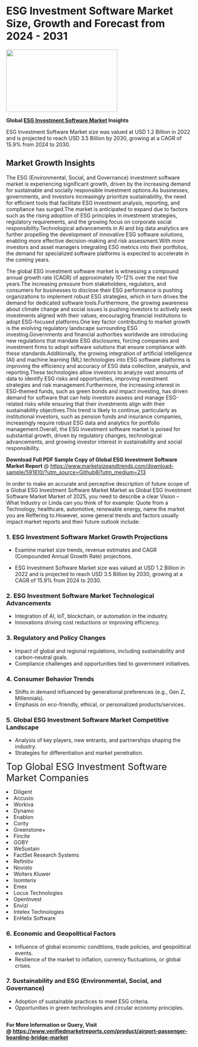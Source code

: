 <H1>ESG Investment Software Market Size, Growth and Forecast from 2024 - 2031</H1><img class="aligncenter size-medium wp-image-584254" src="https://thirdeyenews.in/wp-content/uploads/2024/09/Global-Market-Research-300x168.jpeg" alt="" width="300" height="168" /><p><strong>Global&nbsp;<a href="https://www.marketsizeandtrends.com/download-sample/591810/?utm_source=Github8j?utm_medium=213">ESG Investment Software Market</a> Insights</strong></p><p>ESG Investment Software Market size was valued at USD 1.2 Billion in 2022 and is projected to reach USD 3.5 Billion by 2030, growing at a CAGR of 15.9% from 2024 to 2030.</p><p><h2>Market Growth Insights</h2> <p>The ESG (Environmental, Social, and Governance) investment software market is experiencing significant growth, driven by the increasing demand for sustainable and socially responsible investment options.As businesses, governments, and investors increasingly prioritize sustainability, the need for efficient tools that facilitate ESG investment analysis, reporting, and compliance has surged.The market is anticipated to expand due to factors such as the rising adoption of ESG principles in investment strategies, regulatory requirements, and the growing focus on corporate social responsibility.Technological advancements in AI and big data analytics are further propelling the development of innovative ESG software solutions, enabling more effective decision-making and risk assessment.With more investors and asset managers integrating ESG metrics into their portfolios, the demand for specialized software platforms is expected to accelerate in the coming years.</p> <p>The global ESG investment software market is witnessing a compound annual growth rate (CAGR) of approximately 10-12% over the next five years.The increasing pressure from stakeholders, regulators, and consumers for businesses to disclose their ESG performance is pushing organizations to implement robust ESG strategies, which in turn drives the demand for dedicated software tools.Furthermore, the growing awareness about climate change and social issues is pushing investors to actively seek investments aligned with their values, encouraging financial institutions to adopt ESG-focused platforms.One key factor contributing to market growth is the evolving regulatory landscape surrounding ESG investing.Governments and financial authorities worldwide are introducing new regulations that mandate ESG disclosures, forcing companies and investment firms to adopt software solutions that ensure compliance with these standards.Additionally, the growing integration of artificial intelligence (AI) and machine learning (ML) technologies into ESG software platforms is improving the efficiency and accuracy of ESG data collection, analysis, and reporting.These technologies allow investors to analyze vast amounts of data to identify ESG risks and opportunities, improving investment strategies and risk management.Furthermore, the increasing interest in ESG-themed funds, such as green bonds and impact investing, has driven demand for software that can help investors assess and manage ESG-related risks while ensuring that their investments align with their sustainability objectives.This trend is likely to continue, particularly as institutional investors, such as pension funds and insurance companies, increasingly require robust ESG data and analytics for portfolio management.Overall, the ESG investment software market is poised for substantial growth, driven by regulatory changes, technological advancements, and growing investor interest in sustainability and social responsibility.<p><span class=""><strong>Download Full PDF Sample Copy of Global ESG Investment Software Market Report</strong> @ <a href="https://www.marketsizeandtrends.com/download-sample/591810/?utm_source=Github8j?utm_medium=213" target="_blank">https://www.marketsizeandtrends.com/download-sample/591810/?utm_source=Github8j?utm_medium=213</a></span></p><p>In order to make an accurate and perceptive description of future scope of a Global&nbsp;ESG Investment Software Market Market as Global&nbsp;ESG Investment Software Market Market of 2025, you need to describe a clear Vision &ndash; What Industry or Linda can you think of for example: Quote from a Technology, healthcare, automotive, renewable energy, name the market you are Reffering to.However, some general trends and factors usually impact market reports and their future outlook include:</p><h3>1.&nbsp;<strong>ESG Investment Software Market Growth Projections</strong></h3><ul><li>Examine market size trends, revenue estimates and CAGR (Compounded Annual Growth Rate) projections.</li><li><p>ESG Investment Software Market size was valued at USD 1.2 Billion in 2022 and is projected to reach USD 3.5 Billion by 2030, growing at a CAGR of 15.9% from 2024 to 2030.</p></li></ul><h3>2.&nbsp;<strong>ESG Investment Software Market Technological Advancements</strong></h3><ul><li>Integration of AI, IoT, blockchain, or automation in the industry.</li><li>Innovations driving cost reductions or improving efficiency.</li></ul><h3>3.&nbsp;<strong>Regulatory and Policy Changes</strong></h3><ul><li>Impact of global and regional regulations, including sustainability and carbon-neutral goals.</li><li>Compliance challenges and opportunities tied to government initiatives.</li></ul><h3>4.&nbsp;<strong>Consumer Behavior Trends</strong></h3><ul><li>Shifts in demand influenced by generational preferences (e.g., Gen Z, Millennials).</li><li>Emphasis on eco-friendly, ethical, or personalized products/services.</li></ul><h3>5.&nbsp;<strong>Global ESG Investment Software Market Competitive Landscape</strong></h3><ul><li>Analysis of key players, new entrants, and partnerships shaping the industry.</li><li>Strategies for differentiation and market penetration.</li></ul><p data-pm-slice="1 1 []"><span style="color: inherit; font-family: inherit; font-size: 25px;">Top Global ESG Investment Software Market Companies</span></p><div class="" data-test-id=""><p><li>Diligent</li><li> Accuvio</li><li> Workiva</li><li> Dynamo</li><li> Enablon</li><li> Cority</li><li> Greenstone+</li><li> Fincite</li><li> GOBY</li><li> WeSustain</li><li> FactSet Research Systems</li><li> Refinitiv</li><li> Novisto</li><li> Wolters Kluwer</li><li> Isomterix</li><li> Emex</li><li> Locus Technologies</li><li> OpenInvest</li><li> Envizi</li><li> Intelex Technologies</li><li> EnHelix Software</li></p></div><h3>6.&nbsp;<strong>Economic and Geopolitical Factors</strong></h3><ul><li>Influence of global economic conditions, trade policies, and geopolitical events.</li><li>Resilience of the market to inflation, currency fluctuations, or global crises.</li></ul><h3>7.&nbsp;<strong>Sustainability and ESG (Environmental, Social, and Governance)</strong></h3><ul><li>Adoption of sustainable practices to meet ESG criteria.</li><li>Opportunities in green technologies and circular economy principles.</li></ul><h2><strong style="font-size: 14px;">For More Information or Query, Visit @&nbsp;</strong><a style="background-color: #ffffff; font-size: 14px;" href="https://www.marketsizeandtrends.com/report/esg-investment-software-market/" target="_blank">https://www.verifiedmarketreports.com/product/airport-passenger-boarding-bridge-market</a></h2>